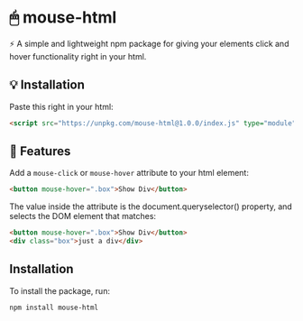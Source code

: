 # 🖱 mouse-html

⚡ A simple and lightweight npm package for giving your elements click and hover functionality right in your html.


## 💡 Installation

Paste this right in your html:
```html
<script src="https://unpkg.com/mouse-html@1.0.0/index.js" type="module" defer></script>
```

## 🚀 Features

Add a `mouse-click` or `mouse-hover` attribute to your html element:

```html
<button mouse-hover=".box">Show Div</button>
```

The value inside the attribute is the document.queryselector() property, and selects the DOM element that matches:

```html
<button mouse-hover=".box">Show Div</button>
<div class="box">just a div</div>
```

## Installation

To install the package, run:

```bash
npm install mouse-html

